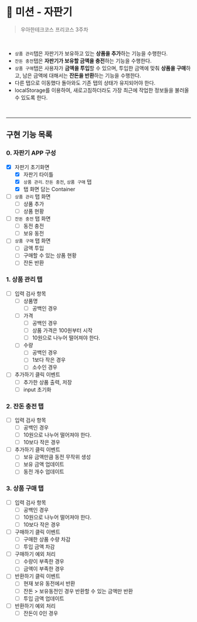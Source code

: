 # 🥤 미션 - 자판기

> 우아한테크코스 프리코스 3주차

<br>

- `상품 관리`탭은 자판기가 보유하고 있는 **상품을 추가**하는 기능을 수행한다.
- `잔돈 충전`탭은 **자판기가 보유할 금액을 충전**하는 기능을 수행한다.
- `상품 구매`탭은 사용자가 **금액을 투입**할 수 있으며, 투입한 금액에 맞춰 **상품을 구매**하고, 남은 금액에 대해서는 **잔돈을 반환**하는 기능을 수행한다.
- 다른 탭으로 이동했다 돌아와도 기존 탭의 상태가 유지되어야 한다.
- localStorage를 이용하여, 새로고침하더라도 가장 최근에 작업한 정보들을 불러올 수 있도록 한다.

<br>

---

## 구현 기능 목록

### 0. 자판기 APP 구성

- [x] 자판기 초기화면
  - [x] 자판기 타이틀
  - [x] `상품 관리`. `잔돈 충전`, `상품 구매` 탭
  - [x] 탭 화면 담는 Container
- [ ] `상품 관리` 탭 화면
  - [ ] 상품 추가
  - [ ] 상품 현황
- [ ] `잔돈 충전` 탭 화면
  - [ ] 동전 충전
  - [ ] 보유 동전
- [ ] `상품 구매` 탭 화면
  - [ ] 금액 투입
  - [ ] 구매할 수 있는 상품 현황
  - [ ] 잔돈 반환

### 1. 상품 관리 탭

- [ ] 입력 검사 항목
  - [ ] 상품명
    - [ ] 공백인 경우
  - [ ] 가격
    - [ ] 공백인 경우
    - [ ] 상품 가격은 100원부터 시작
    - [ ] 10원으로 나누어 떨어져야 한다.
  - [ ] 수량
    - [ ] 공백인 경우
    - [ ] 1보다 작은 경우
    - [ ] 소수인 경우
- [ ] 추가하기 클릭 이벤트
  - [ ] 추가한 상품 출력, 저장
  - [ ] input 초기화

### 2. 잔돈 충전 탭

- [ ] 입력 검사 항목
  - [ ] 공백인 경우
  - [ ] 10원으로 나누어 떨어져야 한다.
  - [ ] 10보다 작은 경우
- [ ] 추가하기 클릭 이벤트
  - [ ] 보유 금액만큼 동전 무작위 생성
  - [ ] 보유 금액 업데이트
  - [ ] 동전 개수 업데이트

### 3. 상품 구매 탭

- [ ] 입력 검사 항목
  - [ ] 공백인 경우
  - [ ] 10원으로 나누어 떨어져야 한다.
  - [ ] 10보다 작은 경우
- [ ] 구매하기 클릭 이벤트
  - [ ] 구매한 상품 수량 차감
  - [ ] 투입 금액 차감
- [ ] 구매하기 예외 처리
  - [ ] 수량이 부족한 경우
  - [ ] 금액이 부족한 경우
- [ ] 반환하기 클릭 이벤트
  - [ ] 현재 보유 동전에서 반환
  - [ ] 잔돈 > 보유동전인 경우 반환할 수 있는 금액만 반환
  - [ ] 투입 금액 업데이트
- [ ] 반환하기 예외 처리
  - [ ] 잔돈이 0인 경우
